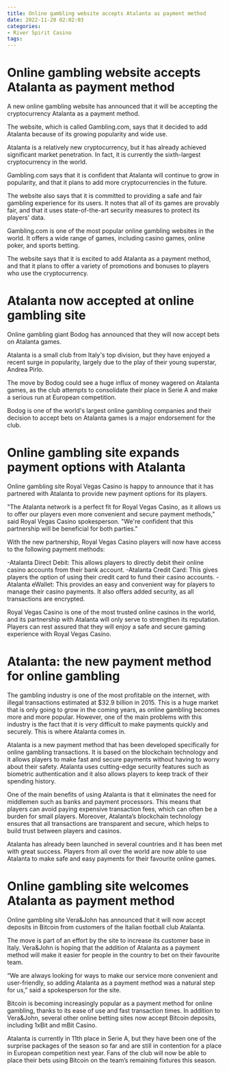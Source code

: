 ```yaml
---
title: Online gambling website accepts Atalanta as payment method
date: 2022-11-20 02:02:03
categories:
- River Spirit Casino
tags:
---
```



#  Online gambling website accepts Atalanta as payment method

A new online gambling website has announced that it will be accepting the cryptocurrency Atalanta as a payment method.

The website, which is called Gambling.com, says that it decided to add Atalanta because of its growing popularity and wide use.

Atalanta is a relatively new cryptocurrency, but it has already achieved significant market penetration. In fact, it is currently the sixth-largest cryptocurrency in the world.

Gambling.com says that it is confident that Atalanta will continue to grow in popularity, and that it plans to add more cryptocurrencies in the future.

The website also says that it is committed to providing a safe and fair gambling experience for its users. It notes that all of its games are provably fair, and that it uses state-of-the-art security measures to protect its players' data.

Gambling.com is one of the most popular online gambling websites in the world. It offers a wide range of games, including casino games, online poker, and sports betting.

The website says that it is excited to add Atalanta as a payment method, and that it plans to offer a variety of promotions and bonuses to players who use the cryptocurrency.

#  Atalanta now accepted at online gambling site

Online gambling giant Bodog has announced that they will now accept bets on Atalanta games.

Atalanta is a small club from Italy's top division, but they have enjoyed a recent surge in popularity, largely due to the play of their young superstar, Andrea Pirlo.

The move by Bodog could see a huge influx of money wagered on Atalanta games, as the club attempts to consolidate their place in Serie A and make a serious run at European competition.

Bodog is one of the world's largest online gambling companies and their decision to accept bets on Atalanta games is a major endorsement for the club.

#  Online gambling site expands payment options with Atalanta

Online gambling site Royal Vegas Casino is happy to announce that it has partnered with Atalanta to provide new payment options for its players.

"The Atalanta network is a perfect fit for Royal Vegas Casino, as it allows us to offer our players even more convenient and secure payment methods," said Royal Vegas Casino spokesperson. "We're confident that this partnership will be beneficial for both parties."

With the new partnership, Royal Vegas Casino players will now have access to the following payment methods:

-Atalanta Direct Debit: This allows players to directly debit their online casino accounts from their bank account.
-Atalanta Credit Card: This gives players the option of using their credit card to fund their casino accounts.
-Atalanta eWallet: This provides an easy and convenient way for players to manage their casino payments. It also offers added security, as all transactions are encrypted.

Royal Vegas Casino is one of the most trusted online casinos in the world, and its partnership with Atalanta will only serve to strengthen its reputation. Players can rest assured that they will enjoy a safe and secure gaming experience with Royal Vegas Casino.

#  Atalanta: the new payment method for online gambling

The gambling industry is one of the most profitable on the internet, with illegal transactions estimated at $32.9 billion in 2015. This is a huge market that is only going to grow in the coming years, as online gambling becomes more and more popular. However, one of the main problems with this industry is the fact that it is very difficult to make payments quickly and securely. This is where Atalanta comes in.

Atalanta is a new payment method that has been developed specifically for online gambling transactions. It is based on the blockchain technology and it allows players to make fast and secure payments without having to worry about their safety. Atalanta uses cutting-edge security features such as biometric authentication and it also allows players to keep track of their spending history.

One of the main benefits of using Atalanta is that it eliminates the need for middlemen such as banks and payment processors. This means that players can avoid paying expensive transaction fees, which can often be a burden for small players. Moreover, Atalanta’s blockchain technology ensures that all transactions are transparent and secure, which helps to build trust between players and casinos.

Atalanta has already been launched in several countries and it has been met with great success. Players from all over the world are now able to use Atalanta to make safe and easy payments for their favourite online games.

#  Online gambling site welcomes Atalanta as payment method

Online gambling site Vera&John has announced that it will now accept deposits in Bitcoin from customers of the Italian football club Atalanta.

The move is part of an effort by the site to increase its customer base in Italy. Vera&John is hoping that the addition of Atalanta as a payment method will make it easier for people in the country to bet on their favourite team.

“We are always looking for ways to make our service more convenient and user-friendly, so adding Atalanta as a payment method was a natural step for us,” said a spokesperson for the site.

Bitcoin is becoming increasingly popular as a payment method for online gambling, thanks to its ease of use and fast transaction times. In addition to Vera&John, several other online betting sites now accept Bitcoin deposits, including 1xBit and mBit Casino.

Atalanta is currently in 11th place in Serie A, but they have been one of the surprise packages of the season so far and are still in contention for a place in European competition next year. Fans of the club will now be able to place their bets using Bitcoin on the team’s remaining fixtures this season.